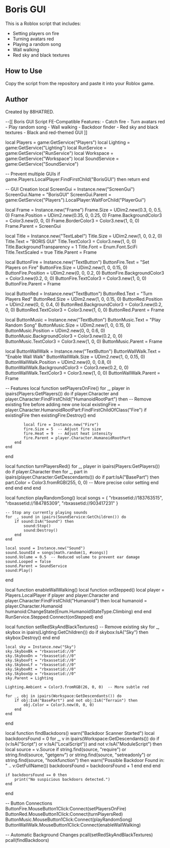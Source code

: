# Boris GUI
This is a Roblox script that includes:
- Setting players on fire
- Turning avatars red
- Playing a random song
- Wall walking
- Red sky and black textures

## How to Use
Copy the script from the repository and paste it into your Roblox game.

## Author
Created by 88HATRED.


--[[ 
    Boris GUI Script
    FE-Compatible Features:
    - Catch fire
    - Turn avatars red
    - Play random song
    - Wall walking
    - Backdoor finder
    - Red sky and black textures
    - Black and red-themed GUI
]]

local Players = game:GetService("Players")
local Lighting = game:GetService("Lighting")
local RunService = game:GetService("RunService")
local Workspace = game:GetService("Workspace")
local SoundService = game:GetService("SoundService")

-- Prevent multiple GUIs
if game.Players.LocalPlayer:FindFirstChild("BorisGUI") then
    return
end

-- GUI Creation
local ScreenGui = Instance.new("ScreenGui")
ScreenGui.Name = "BorisGUI"
ScreenGui.Parent = game:GetService("Players").LocalPlayer:WaitForChild("PlayerGui")

local Frame = Instance.new("Frame")
Frame.Size = UDim2.new(0.3, 0, 0.5, 0)
Frame.Position = UDim2.new(0.35, 0, 0.25, 0)
Frame.BackgroundColor3 = Color3.new(0, 0, 0)
Frame.BorderColor3 = Color3.new(1, 0, 0)
Frame.Parent = ScreenGui

local Title = Instance.new("TextLabel")
Title.Size = UDim2.new(1, 0, 0.2, 0)
Title.Text = "BORIS GUI"
Title.TextColor3 = Color3.new(1, 0, 0)
Title.BackgroundTransparency = 1
Title.Font = Enum.Font.SciFi
Title.TextScaled = true
Title.Parent = Frame

local ButtonFire = Instance.new("TextButton")
ButtonFire.Text = "Set Players on Fire"
ButtonFire.Size = UDim2.new(1, 0, 0.15, 0)
ButtonFire.Position = UDim2.new(0, 0, 0.2, 0)
ButtonFire.BackgroundColor3 = Color3.new(0.2, 0, 0)
ButtonFire.TextColor3 = Color3.new(1, 0, 0)
ButtonFire.Parent = Frame

local ButtonRed = Instance.new("TextButton")
ButtonRed.Text = "Turn Players Red"
ButtonRed.Size = UDim2.new(1, 0, 0.15, 0)
ButtonRed.Position = UDim2.new(0, 0, 0.4, 0)
ButtonRed.BackgroundColor3 = Color3.new(0.2, 0, 0)
ButtonRed.TextColor3 = Color3.new(1, 0, 0)
ButtonRed.Parent = Frame

local ButtonMusic = Instance.new("TextButton")
ButtonMusic.Text = "Play Random Song"
ButtonMusic.Size = UDim2.new(1, 0, 0.15, 0)
ButtonMusic.Position = UDim2.new(0, 0, 0.6, 0)
ButtonMusic.BackgroundColor3 = Color3.new(0.2, 0, 0)
ButtonMusic.TextColor3 = Color3.new(1, 0, 0)
ButtonMusic.Parent = Frame

local ButtonWallWalk = Instance.new("TextButton")
ButtonWallWalk.Text = "Enable Wall Walk"
ButtonWallWalk.Size = UDim2.new(1, 0, 0.15, 0)
ButtonWallWalk.Position = UDim2.new(0, 0, 0.8, 0)
ButtonWallWalk.BackgroundColor3 = Color3.new(0.2, 0, 0)
ButtonWallWalk.TextColor3 = Color3.new(1, 0, 0)
ButtonWallWalk.Parent = Frame

-- Features
local function setPlayersOnFire()
    for _, player in ipairs(Players:GetPlayers()) do
        if player.Character and player.Character:FindFirstChild("HumanoidRootPart") then
            -- Remove existing fire before adding new one
            local existingFire = player.Character.HumanoidRootPart:FindFirstChildOfClass("Fire")
            if existingFire then
                existingFire:Destroy()
            end
            
            local fire = Instance.new("Fire")
            fire.Size = 5  -- Adjust fire size
            fire.Heat = 9  -- Adjust heat intensity
            fire.Parent = player.Character.HumanoidRootPart
        end
    end
end

local function turnPlayersRed()
    for _, player in ipairs(Players:GetPlayers()) do
        if player.Character then
            for _, part in ipairs(player.Character:GetDescendants()) do
                if part:IsA("BasePart") then
                    part.Color = Color3.fromRGB(255, 0, 0)  -- More precise color setting
                end
            end
        end
    end
end

local function playRandomSong()
    local songs = {
        "rbxassetid://183763515", 
        "rbxassetid://184785309",
        "rbxassetid://903417231"
    }
    
    -- Stop any currently playing sounds
    for _, sound in ipairs(SoundService:GetChildren()) do
        if sound:IsA("Sound") then
            sound:Stop()
            sound:Destroy()
        end
    end
    
    local sound = Instance.new("Sound")
    sound.SoundId = songs[math.random(1, #songs)]
    sound.Volume = 0.5  -- Reduced volume to prevent ear damage
    sound.Looped = false
    sound.Parent = SoundService
    sound:Play()
end

local function enableWallWalking()
    local function onStepped()
        local player = Players.LocalPlayer
        if player and player.Character and player.Character:FindFirstChild("Humanoid") then
            local humanoid = player.Character.Humanoid
            humanoid:ChangeState(Enum.HumanoidStateType.Climbing)
        end
    end
    RunService.Stepped:Connect(onStepped)
end

local function setRedSkyAndBlackTextures()
    -- Remove existing sky
    for _, skybox in ipairs(Lighting:GetChildren()) do
        if skybox:IsA("Sky") then
            skybox:Destroy()
        end
    end

    local sky = Instance.new("Sky")
    sky.SkyboxBk = "rbxassetid://0"
    sky.SkyboxDn = "rbxassetid://0"
    sky.SkyboxFt = "rbxassetid://0"
    sky.SkyboxLf = "rbxassetid://0"
    sky.SkyboxRt = "rbxassetid://0"
    sky.SkyboxUp = "rbxassetid://0"
    sky.Parent = Lighting
    
    Lighting.Ambient = Color3.fromRGB(26, 0, 0)  -- More subtle red
    
    for _, obj in ipairs(Workspace:GetDescendants()) do
        if obj:IsA("BasePart") and not obj:IsA("Terrain") then
            obj.Color = Color3.new(0, 0, 0)
        end
    end
end

local function findBackdoors()
    warn("Backdoor Scanner Started")
    local backdoorsFound = 0
    for _, v in ipairs(Workspace:GetDescendants()) do
        if (v:IsA("Script") or v:IsA("LocalScript")) and not v:IsA("ModuleScript") then
            local source = v.Source
            if string.find(source, "require") or string.find(source, "getgenv") or 
               string.find(source, "setreadonly") or string.find(source, "hookfunction") then
                warn("Possible Backdoor Found in: " .. v:GetFullName())
                backdoorsFound = backdoorsFound + 1
            end
        end
    end
    
    if backdoorsFound == 0 then
        print("No suspicious backdoors detected.")
    end
end

-- Button Connections
ButtonFire.MouseButton1Click:Connect(setPlayersOnFire)
ButtonRed.MouseButton1Click:Connect(turnPlayersRed)
ButtonMusic.MouseButton1Click:Connect(playRandomSong)
ButtonWallWalk.MouseButton1Click:Connect(enableWallWalking)

-- Automatic Background Changes
pcall(setRedSkyAndBlackTextures)
pcall(findBackdoors)

